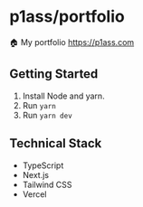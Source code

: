 # p1ass/portfolio

🏠 My portfolio
https://p1ass.com

## Getting Started

1. Install Node and yarn.
1. Run `yarn`
1. Run `yarn dev`

## Technical Stack

- TypeScript
- Next.js
- Tailwind CSS
- Vercel
